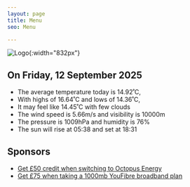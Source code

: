 ```yaml
---
layout: page
title: Menu
seo: Menu

---
```


![Logo](/images/logo.jpg){:width="832px"}

<!-- weather_marker starts -->
## On Friday, 12 September 2025

- The average temperature today is 14.92˚C,
- With highs of 16.64˚C and lows of 14.36˚C,
- It may feel like 14.45˚C with few clouds
- The wind speed is 5.66m/s and visibility is 10000m
- The pressure is 1009hPa and humidity is 76%
- The sun will rise at 05:38 and set at 18:31

<!-- weather_marker ends -->

## Sponsors

- [Get £50 credit when switching to Octopus Energy](https://bit.ly/3oD1nnS)
- [Get £75 when taking a 1000mb YouFibre broadband plan](https://aklam.io/91zWhU?)
